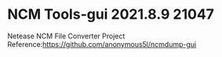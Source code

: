 # NCM Tools-gui 2021.8.9 21047
Netease NCM File Converter 
Project Reference:https://github.com/anonymous5l/ncmdump-gui
